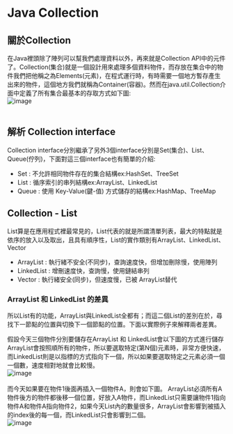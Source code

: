 # Java Collection

## 關於Collection

在Java裡頭除了陣列可以幫我們處理資料以外，再來就是Collection API中的元件了。Collection(集合)就是一個設計用來處理多個資料物件，而存放在集合中的物件我們把他稱之為Elements(元素)，在程式運行時，有時需要一個地方暫存產生出來的物件，這個地方我們就稱為Container(容器)。然而在java.util.Collection介面中定義了所有集合最基本的存取方式如下圖:</br>
![image]()</br></br>

## 解析 Collection interface

Collection interface分別繼承了另外3個interface分別是Set(集合)、List、Queue(佇列)，下面對這三個interface也有簡單的介紹:</br>

  * Set : 不允許相同物件存在的集合結構ex:HashSet、TreeSet
  * List : 循序索引的串列結構ex:ArrayList、LinkedList
  * Queue : 使用 Key-Value(鍵-值) 方式儲存的結構ex:HashMap、TreeMap
  
## Collection - List 

List算是在應用程式裡最常見的，List代表的就是所謂清單列表，最大的特點就是依序的放入以及取出，且具有順序性，List的實作類別有ArrayList、LinkedList、Vector

 * ArrayList : 執行緒不安全(不同步)，查詢速度快，但增加刪除慢，使用陣列
 * LinkedList : 增刪速度快，查詢慢，使用鏈結串列
 * Vector : 執行緒安全(同步)，但速度慢，已被 ArrayList替代

### ArrayList 和 LinkedList 的差異
所以List有的功能，ArrayList與LinkedList全都有；而這二個List的差別在於，尋找下一節點的位置與切換下一個節點的位置。下面以實際例子來解釋兩者差異。

假設今天三個物件分別要儲存在ArrayList 和 LinkedList會以下圖的方式進行儲存
ArrayList會按照順所有的物件，所以要選取特定(第N個)元素時，非常方便快速，而LinkedList則是以指標的方式指向下一個，所以如果要選取特定之元素必須一個一個數，速度相對地就會比較慢。<br>
![image]()</br></br>
而今天如果要在物件1後面再插入一個物件A，則會如下圖。
ArrayList必須所有A物件後方的物件都後移一個位置，好放入A物件，而LinkedList只需要讓物件1指向物件A和物件A指向物件2，如果今天List內的數量很多，ArrayList會影響到被插入的index後的每一個，而LinkedList只會影響到二個。<br>
![image]()</br>

##
